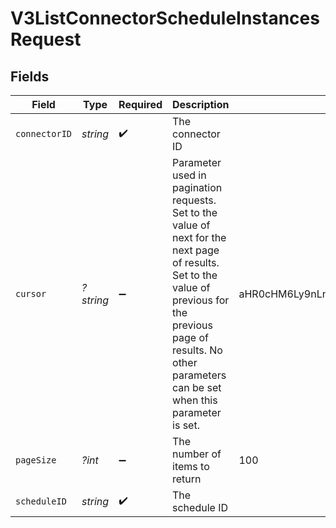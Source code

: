 # V3ListConnectorScheduleInstancesRequest


## Fields

| Field                                                                                                                                                                                                                    | Type                                                                                                                                                                                                                     | Required                                                                                                                                                                                                                 | Description                                                                                                                                                                                                              | Example                                                                                                                                                                                                                  |
| ------------------------------------------------------------------------------------------------------------------------------------------------------------------------------------------------------------------------ | ------------------------------------------------------------------------------------------------------------------------------------------------------------------------------------------------------------------------ | ------------------------------------------------------------------------------------------------------------------------------------------------------------------------------------------------------------------------ | ------------------------------------------------------------------------------------------------------------------------------------------------------------------------------------------------------------------------ | ------------------------------------------------------------------------------------------------------------------------------------------------------------------------------------------------------------------------ |
| `connectorID`                                                                                                                                                                                                            | *string*                                                                                                                                                                                                                 | :heavy_check_mark:                                                                                                                                                                                                       | The connector ID                                                                                                                                                                                                         |                                                                                                                                                                                                                          |
| `cursor`                                                                                                                                                                                                                 | *?string*                                                                                                                                                                                                                | :heavy_minus_sign:                                                                                                                                                                                                       | Parameter used in pagination requests. Set to the value of next for the next page of results. Set to the value of previous for the previous page of results. No other parameters can be set when this parameter is set.<br/> | aHR0cHM6Ly9nLnBhZ2UvTmVrby1SYW1lbj9zaGFyZQ==                                                                                                                                                                             |
| `pageSize`                                                                                                                                                                                                               | *?int*                                                                                                                                                                                                                   | :heavy_minus_sign:                                                                                                                                                                                                       | The number of items to return                                                                                                                                                                                            | 100                                                                                                                                                                                                                      |
| `scheduleID`                                                                                                                                                                                                             | *string*                                                                                                                                                                                                                 | :heavy_check_mark:                                                                                                                                                                                                       | The schedule ID                                                                                                                                                                                                          |                                                                                                                                                                                                                          |